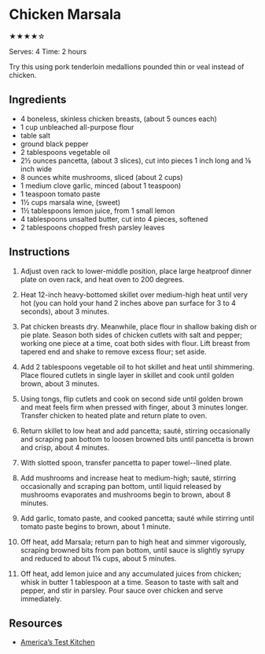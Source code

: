 # Chicken Marsala

★★★★☆

Serves: 4
Time: 2 hours

Try this using pork tenderloin medallions pounded thin or veal instead of chicken.

## Ingredients

* 4 boneless, skinless chicken breasts, (about 5 ounces each)
* 1 cup unbleached all-purpose flour
* table salt
* ground black pepper
* 2 tablespoons vegetable oil
* 2½ ounces pancetta, (about 3 slices), cut into pieces 1 inch long and ⅛ inch wide
* 8 ounces white mushrooms, sliced (about 2 cups)
* 1 medium clove garlic, minced (about 1 teaspoon)
* 1 teaspoon tomato paste
* 1½ cups marsala wine, (sweet)
* 1½ tablespoons lemon juice, from 1 small lemon
* 4 tablespoons unsalted butter, cut into 4 pieces, softened
* 2 tablespoons chopped fresh parsley leaves

## Instructions

1. Adjust oven rack to lower-middle position, place large heatproof dinner plate on oven rack, and heat oven to 200 degrees.

2. Heat 12-inch heavy-bottomed skillet over medium-high heat until very hot (you can hold your hand 2 inches above pan surface for 3 to 4 seconds), about 3 minutes.

3. Pat chicken breasts dry. Meanwhile, place flour in shallow baking dish or pie plate. Season both sides of chicken cutlets with salt and pepper; working one piece at a time, coat both sides with flour. Lift breast from tapered end and shake to remove excess flour; set aside.

4. Add 2 tablespoons vegetable oil to hot skillet and heat until shimmering. Place floured cutlets in single layer in skillet and cook until golden brown, about 3 minutes.

5. Using tongs, flip cutlets and cook on second side until golden brown and meat feels firm when pressed with finger, about 3 minutes longer. Transfer chicken to heated plate and return plate to oven.

6. Return skillet to low heat and add pancetta; sauté, stirring occasionally and scraping pan bottom to loosen browned bits until pancetta is brown and crisp, about 4 minutes.

7. With slotted spoon, transfer pancetta to paper towel--lined plate.

8. Add mushrooms and increase heat to medium-high; sauté, stirring occasionally and scraping pan bottom, until liquid released by mushrooms evaporates and mushrooms begin to brown, about 8 minutes.

9. Add garlic, tomato paste, and cooked pancetta; sauté while stirring until tomato paste begins to brown, about 1 minute.

10. Off heat, add Marsala; return pan to high heat and simmer vigorously, scraping browned bits from pan bottom, until sauce is slightly syrupy and reduced to about 1¼ cups, about 5 minutes.

11. Off heat, add lemon juice and any accumulated juices from chicken; whisk in butter 1 tablespoon at a time. Season to taste with salt and pepper, and stir in parsley. Pour sauce over chicken and serve immediately.

## Resources

* [America’s Test Kitchen](https://www.americastestkitchen.com/recipes/565-chicken-marsala)
